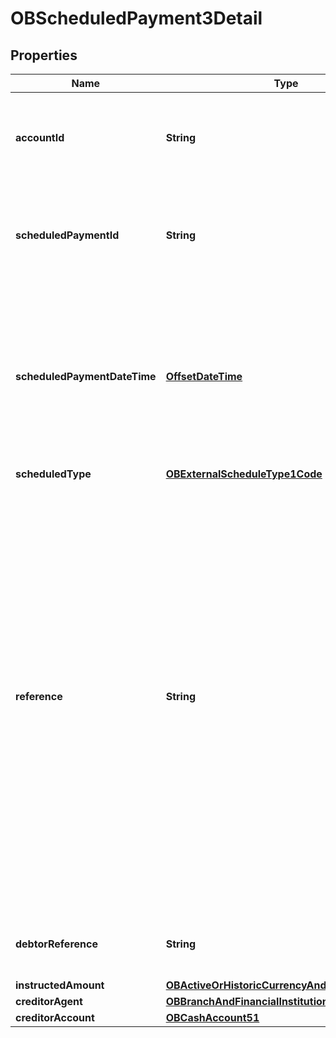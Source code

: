 

# OBScheduledPayment3Detail

## Properties

Name | Type | Description | Notes
------------ | ------------- | ------------- | -------------
**accountId** | **String** | A unique and immutable identifier used to identify the account resource. This identifier has no meaning to the account owner. | 
**scheduledPaymentId** | **String** | A unique and immutable identifier used to identify the scheduled payment resource. This identifier has no meaning to the account owner. |  [optional]
**scheduledPaymentDateTime** | [**OffsetDateTime**](OffsetDateTime.md) | The date on which the scheduled payment will be made.All dates in the JSON payloads are represented in ISO 8601 date-time format.  All date-time fields in responses must include the timezone. An example is below: 2017-04-05T10:43:07+00:00 | 
**scheduledType** | [**OBExternalScheduleType1Code**](OBExternalScheduleType1Code.md) |  | 
**reference** | **String** | Unique reference, as assigned by the creditor, to unambiguously refer to the payment transaction. Usage: If available, the initiating party should provide this reference in the structured remittance information, to enable reconciliation by the creditor upon receipt of the amount of money. If the business context requires the use of a creditor reference or a payment remit identification, and only one identifier can be passed through the end-to-end chain, the creditor&#39;s reference or payment remittance identification should be quoted in the end-to-end transaction identification. |  [optional]
**debtorReference** | **String** | A reference value provided by the PSU to the PISP while setting up the scheduled payment. |  [optional]
**instructedAmount** | [**OBActiveOrHistoricCurrencyAndAmount1**](OBActiveOrHistoricCurrencyAndAmount1.md) |  | 
**creditorAgent** | [**OBBranchAndFinancialInstitutionIdentification51**](OBBranchAndFinancialInstitutionIdentification51.md) |  |  [optional]
**creditorAccount** | [**OBCashAccount51**](OBCashAccount51.md) |  | 



